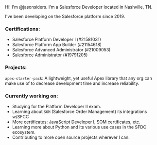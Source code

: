 Hi! I'm @jasonsiders. I'm a Salesforce Developer located in Nashville, TN. 

I've been developing on the Salesforce platform since 2019.

### Certifications:
- Salesforce Platform Developer I (#21581031)
- Salesforce Platform App Builder (#21154618)
- Salesforce Advanced Administrator (#21009053)
- Salesforce Administrator (#19791205)

### Projects:
`apex-starter-pack`: A lightweight, yet useful Apex library that any org can make use of to decrease development time and increase reliability.

### Currently working on:
- Studying for the Platform Developer II exam.
- Learning about `SOM` (Salesforce Order Management) its integrations w/SFCC
- More certificates: JavaScript Developer I, SOM certificates, etc.
- Learning more about Python and its various use cases in the SFDC ecosystem.
- Contributing to more open source projects wherever I can.
